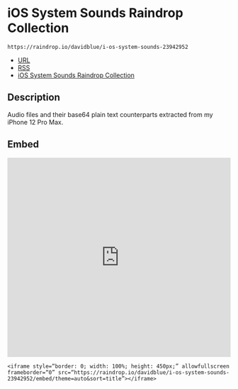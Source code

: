 # iOS System Sounds Raindrop Collection
`https://raindrop.io/davidblue/i-os-system-sounds-23942952`
- [URL](https://raindrop.io/davidblue/i-os-system-sounds-23942952)
- [RSS](https://raindrop.io/collection/23942952/feed)
- [iOS System Sounds Raindrop Collection](https://davidblue.wtf/drafts/72105F57-ADE2-44C0-A7F1-5C83F324E6CE.html)

## Description

Audio files and their base64 plain text counterparts extracted from my iPhone 12 Pro Max.

## Embed

<iframe style="border: 0; width: 100%; height: 450px;" allowfullscreen frameborder="0" src="https://raindrop.io/davidblue/i-os-system-sounds-23942952/embed/theme=auto&sort=title"></iframe>

```
<iframe style=“border: 0; width: 100%; height: 450px;” allowfullscreen frameborder=“0” src=“https://raindrop.io/davidblue/i-os-system-sounds-23942952/embed/theme=auto&sort=title”></iframe>
```